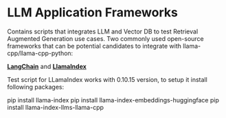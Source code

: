 # LLM Application Frameworks 
Contains scripts that integrates LLM and Vector DB to test Retrieval Augmented Generation use cases. Two commonly used open-source frameworks that can be potential candidates to integrate with llama-cpp/llama-cpp-python:

[**LangChain**](https://python.langchain.com/docs/integrations/text_embedding/llamacpp)
and
[**LlamaIndex**](https://docs.llamaindex.ai/en/stable/examples/llm/llama_2_llama_cpp.html#llamacpp)

Test script for LLamaIndex works with 0.10.15 version, to setup it install following packages:

pip install llama-index
pip install llama-index-embeddings-huggingface
pip install llama-index-llms-llama-cpp
